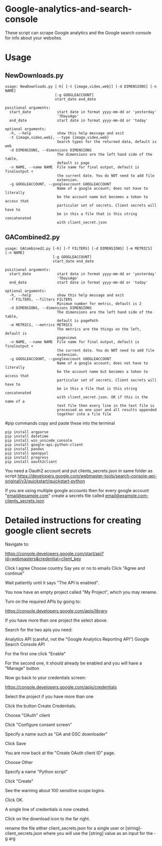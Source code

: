 # Google-analytics-and-search-console
These script can scrape Google analytics and the Google search console for info about your websites.

# Usage

## NewDownloads.py
~~~~
usage: NewDownloads.py [-h] [-t {image,video,web}] [-d DIMENSIONS] [-n NAME]
                       [-g GOOGLEACCOUNT]
                       start_date end_date

positional arguments:
  start_date            start date in format yyyy-mm-dd or 'yesterday'
                        '7DaysAgo'
  end_date              start date in format yyyy-mm-dd or 'today'

optional arguments:
  -h, --help            show this help message and exit
  -t {image,video,web}, --type {image,video,web}
                        Search types for the returned data, default is web
  -d DIMENSIONS, --dimensions DIMENSIONS
                        The dimensions are the left hand side of the table,
                        default is page
  -n NAME, --name NAME  File name for final output, default is finaloutput +
                        the current date. You do NOT need to add file
                        extension.
  -g GOOGLEACCOUNT, --googleaccount GOOGLEACCOUNT
                        Name of a google account; does not have to literally
                        be the account name but becomes a token to access that
                        particular set of secrets. Client secrets will have to
                        be in this a file that is this string concatenated
                        with client_secret.json
~~~~
## GACombined2.py                        
~~~~
usage: GACombined2.py [-h] [-f FILTERS] [-d DIMENSIONS] [-m METRICS] [-n NAME]
                      [-g GOOGLEACCOUNT]
                      start_date end_date

positional arguments:
  start_date            start date in format yyyy-mm-dd or 'yesterday'
                        '7DaysAgo'
  end_date              start date in format yyyy-mm-dd or 'today'

optional arguments:
  -h, --help            show this help message and exit
  -f FILTERS, --filters FILTERS
                        Minimum number for metric, default is 2
  -d DIMENSIONS, --dimensions DIMENSIONS
                        The dimensions are the left hand side of the table,
                        default is pagePath
  -m METRICS, --metrics METRICS
                        The metrics are the things on the left, default is
                        pageviews
  -n NAME, --name NAME  File name for final output, default is finaloutput +
                        the current date. You do NOT need to add file
                        extension.
  -g GOOGLEACCOUNT, --googleaccount GOOGLEACCOUNT
                        Name of a google account; does not have to literally
                        be the account name but becomes a token to access that
                        particular set of secrets. Client secrets will have to
                        be in this a file that is this string concatenated
                        with client_secret.json. OR if this is the name of a
                        text file then every line in the text file is
                        processed as one user and all results appended
                        together into a file file
~~~~
#pip commands
copy and paste these into the terminal

~~~~
pip install argparse
pip install datetime
pip install win_unicode_console
pip install google-api-python-client
pip install pandas
pip install openpyxl
pip install progress
pip install oauth2client
~~~~

You need a Oauth2 account and put clients_secrets.json in same folder as script
https://developers.google.com/webmaster-tools/search-console-api-original/v3/quickstart/quickstart-python 

If you are using multiple google accounts then for every google account "email@example.com" create a secrets file called email@example.com-clients_secrets.json

# Detailed instructions for creating google client secrets

Navigate to:

https://console.developers.google.com/start/api?id=webmasters&credential=client_key

Click I agree
Choose country
Say yes or no to emails
Click "Agree and continue"

Wait patiently until it says "The API is enabled".

You now have an empty project called "My Project", which you may rename.

Turn on the required APIs by going to:

https://console.developers.google.com/apis/library

If you have more than one project the select above.

Search for the two apis you need:

Analytics API   (careful, not the "Google Analytics Reporting API")
Google Search Console API 

For the first one click "Enable"

For the second one, it should already be enabled and you will have a "Manage" button

Now go back to your credentials screen:

https://console.developers.google.com/apis/credentials

Select the project if you have more than one

Click the button Create Credentials.

Choose "OAuth" client

Click "Configure consent screen"

Specify a name such as "GA and GSC downloader"

Click Save

You are now back at the "Create OAuth client ID" page.

Choose Other

Specify a name "Python script"

Click "Create"

See the warning about 100 sensitive scope logins.

Click OK.

A single line of credentials is now created.

Click on the download icon to the far right.

rename the file either client_secrets.json for a single user or [string]-client_secrets.json where you will use the [string] value as an input for the -g arg

